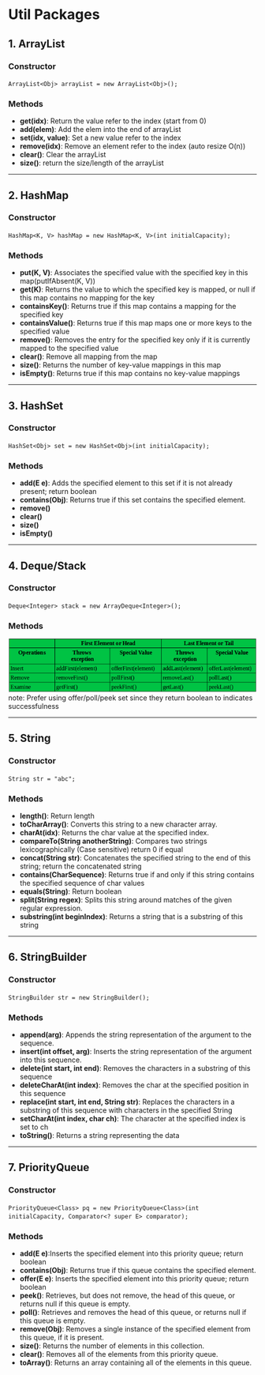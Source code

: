 # Util Packages  
## 1. ArrayList  
### Constructor
  `ArrayList<Obj> arrayList = new ArrayList<Obj>();` 
### Methods 
  * **get(idx)**: Return the value refer to the index (start from 0)  
  * **add(elem)**: Add the elem into the end of arrayList  
  * **set(idx, value)**: Set a new value refer to the index  
  * **remove(idx)**: Remove an element refer to the index (auto resize O(n))  
  * **clear()**: Clear the arrayList  
  * **size()**: return the size/length of the arrayList  
***
## 2. HashMap
### Constructor  
  `HashMap<K, V> hashMap = new HashMap<K, V>(int initialCapacity);`  
### Methods  
  * **put(K, V)**: Associates the specified value with the specified key in this map(putIfAbsent(K, V))  
  * **get(K)**: Returns the value to which the specified key is mapped, or null if this map contains no mapping for the key  
  * **containsKey()**: Returns true if this map contains a mapping for the specified key  
  * **containsValue()**: Returns true if this map maps one or more keys to the specified value  
  * **remove()**: Removes the entry for the specified key only if it is currently mapped to the specified value   
  * **clear()**: Remove all mapping from the map 
  * **size()**: Returns the number of key-value mappings in this map  
  * **isEmpty()**: Returns true if this map contains no key-value mappings
***
## 3. HashSet
### Constructor  
  `HashSet<Obj> set = new HashSet<Obj>(int initialCapacity);`  
### Methods  
  * **add(E e)**: Adds the specified element to this set if it is not already present; return boolean
  * **contains(Obj)**: Returns true if this set contains the specified element.
  * **remove()**
  * **clear()**
  * **size()**
  * **isEmpty()**
***
## 4. Deque/Stack
### Constructor
  `Deque<Integer> stack = new ArrayDeque<Integer>();`
### Methods  
![alt text](deque.png)
note: Prefer using offer/poll/peek set since they return boolean to indicates successfulness
***
## 5. String
### Constructor
  `String str = "abc";`
### Methods
  * **length()**: Return length
  * **toCharArray()**: Converts this string to a new character array.
  * **charAt(idx)**: Returns the char value at the specified index.
  * **compareTo(String anotherString)**: Compares two strings lexicographically (Case sensitive) return 0 if equal
  * **concat(String str)**: Concatenates the specified string to the end of this string; return the concatenated string
  * **contains(CharSequence)**: Returns true if and only if this string contains the specified sequence of char values  
  * **equals(String)**: Return boolean  
  * **split(String regex)**: Splits this string around matches of the given regular expression.
  * **substring(int beginIndex)**: Returns a string that is a substring of this string
***
## 6. StringBuilder
### Constructor
`StringBuilder str = new StringBuilder();`
### Methods
  * **append(arg)**: Appends the string representation of the argument to the sequence.
  * **insert(int offset, arg)**: Inserts the string representation of the argument into this sequence.
  * **delete(int start, int end)**: Removes the characters in a substring of this sequence
  * **deleteCharAt(int index)**: Removes the char at the specified position in this sequence
  * **replace(int start, int end, String str)**: Replaces the characters in a substring of this sequence with characters in the specified String
  * **setCharAt(int index, char ch)**: The character at the specified index is set to ch
  * **toString()**: Returns a string representing the data
***
## 7. PriorityQueue
### Constructor
`PriorityQueue<Class> pq = new PriorityQueue<Class>(int initialCapacity, Comparator<? super E> comparator);`
### Methods
 * **add(E e)**:Inserts the specified element into this priority queue; return boolean
 * **contains(Obj)**: Returns true if this queue contains the specified element.
 * **offer(E e)**: Inserts the specified element into this priority queue; return boolean
 * **peek()**: Retrieves, but does not remove, the head of this queue, or returns null if this queue is empty.
 * **poll()**: Retrieves and removes the head of this queue, or returns null if this queue is empty.
 * **remove(Obj)**: Removes a single instance of the specified element from this queue, if it is present.
 * **size()**: Returns the number of elements in this collection.
 * **clear()**: Removes all of the elements from this priority queue.
 * **toArray()**: Returns an array containing all of the elements in this queue.

  

